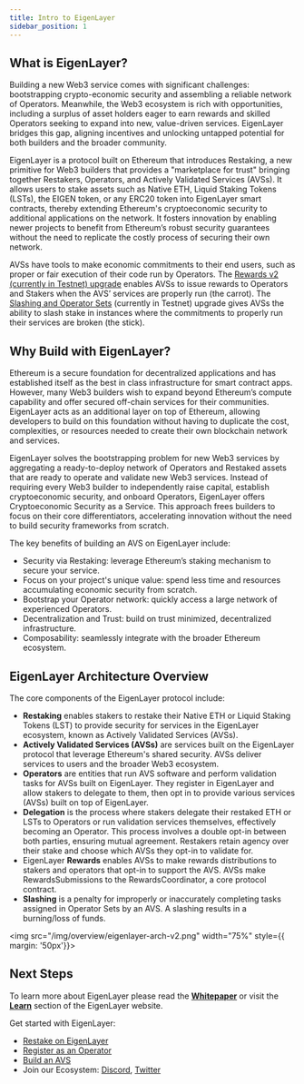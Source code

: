 ```yaml
---
title: Intro to EigenLayer
sidebar_position: 1
---
```



## What is EigenLayer?


Building a new Web3 service comes with significant challenges: bootstrapping crypto-economic security and assembling a reliable network of Operators. Meanwhile, the Web3 ecosystem is rich with opportunities, including a surplus of asset holders eager to earn rewards and skilled Operators seeking to expand into new, value-driven services. EigenLayer bridges this gap, aligning incentives and unlocking untapped potential for both builders and the broader community.

EigenLayer is a protocol built on Ethereum that introduces Restaking, a new primitive for Web3 builders that provides a "marketplace for trust" bringing together Restakers, Operators, and Actively Validated Services (AVSs). It allows users to stake assets such as Native ETH, Liquid Staking Tokens (LSTs), the EIGEN token, or any ERC20 token into EigenLayer smart contracts, thereby extending Ethereum's cryptoeconomic security to additional applications on the network. It fosters innovation by enabling newer projects to benefit from Ethereum’s robust security guarantees without the need to replicate the costly process of securing their own network.

AVSs have tools to make economic commitments to their end users, such as proper or fair execution of their code run by Operators. The [Rewards v2 (currently in Testnet) upgrade](https://github.com/eigenfoundation/ELIPs/blob/main/ELIPs/ELIP-001.md#eigenlayer-improvement-proposal-001-rewards-v2) enables AVSs to issue rewards to Operators and Stakers when the AVS’ services are properly run (the carrot). The [Slashing and Operator Sets](https://github.com/eigenfoundation/ELIPs/blob/main/ELIPs/ELIP-002.md) (currently in Testnet) upgrade gives AVSs the ability to slash stake in instances where the commitments to properly run their services are broken (the stick).

## Why Build with EigenLayer?

Ethereum is a secure foundation for decentralized applications and has established itself as the best in class infrastructure for smart contract apps. However, many Web3 builders wish to expand beyond Ethereum’s compute capability and offer secured off-chain services for their communities. EigenLayer acts as an additional layer on top of Ethereum, allowing developers to build on this foundation without having to duplicate the cost, complexities, or resources needed to create their own blockchain network and services.

EigenLayer solves the bootstrapping problem for new Web3 services by aggregating a ready-to-deploy network of Operators and Restaked assets that are ready to operate and validate new Web3 services. Instead of requiring every Web3 builder to independently raise capital, establish cryptoeconomic security, and onboard Operators, EigenLayer offers Cryptoeconomic Security as a Service. This approach frees builders to focus on their core differentiators, accelerating innovation without the need to build security frameworks from scratch.

The key benefits of building an AVS on EigenLayer include:

- Security via Restaking: leverage Ethereum’s staking mechanism to secure your service.
- Focus on your project's unique value: spend less time and resources accumulating economic security from scratch.
- Bootstrap your Operator network: quickly access a large network of experienced Operators.
- Decentralization and Trust: build on trust minimized, decentralized infrastructure.
- Composability: seamlessly integrate with the broader Ethereum ecosystem.

## EigenLayer Architecture Overview

The core components of the EigenLayer protocol include:

- **Restaking** enables stakers to restake their Native ETH or Liquid Staking Tokens (LST) to provide security for services in the EigenLayer ecosystem, known as Actively Validated Services (AVSs).
- **Actively Validated Services (AVSs)** are services built on the EigenLayer protocol that leverage Ethereum's shared security. AVSs deliver services to users and the broader Web3 ecosystem. 
- **Operators** are entities that run AVS software and perform validation tasks for AVSs built on EigenLayer. They register in EigenLayer and allow stakers to delegate to them, then opt in to provide various services (AVSs) built on top of EigenLayer.
- **Delegation** is the process where stakers delegate their restaked ETH or LSTs to Operators or run validation services themselves, effectively becoming an Operator. This process involves a double opt-in between both parties, ensuring mutual agreement. Restakers retain agency over their stake and choose which AVSs they opt-in to validate for.
- EigenLayer **Rewards** enables AVSs to make rewards distributions to stakers and operators that opt-in to support the AVS. AVSs make RewardsSubmissions to the RewardsCoordinator, a core protocol contract.
- **Slashing** is a penalty for improperly or inaccurately completing tasks assigned in Operator Sets by an AVS. A slashing results in a burning/loss of funds.

<img src="/img/overview/eigenlayer-arch-v2.png" width="75%"
    style={{ margin: '50px'}}>
</img>

## Next Steps
To learn more about EigenLayer please read the [**Whitepaper**](/pdf/EigenLayer_WhitePaper.pdf) or visit the [**Learn**](https://www.eigenlayer.xyz/learn) section of the EigenLayer website.

Get started with EigenLayer:
- [Restake on EigenLayer](/eigenlayer/restaking-guides/overview)
- [Register as an Operator](/eigenlayer/operator-guides/operator-installation)
- [Build an AVS](/developers/avs-developer-guide)
- Join our Ecosystem: [Discord](https://discord.com/invite/eigenlayer), [Twitter](https://twitter.com/eigenlayer)

